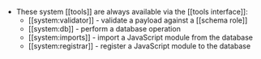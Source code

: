 - These system [[tools]] are always available via the [[tools interface]]:
	- [[system:validator]] - validate a payload against a [[schema role]]
	- [[system:db]] - perform a database operation
	- [[system:imports]] - import a JavaScript module from the database
	- [[system:registrar]] - register a JavaScript module to the database